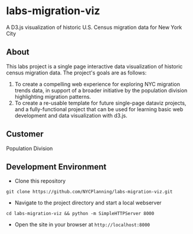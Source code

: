 # labs-migration-viz
A D3.js visualization of historic U.S. Census migration data for New York City


## About
This labs project is a single page interactive data visualization of historic census migration data.  The project's goals are as follows:
1. To create a compelling web experience for exploring NYC migration trends data, in support of a broader initiative by the population division highlighting migration patterns.
2. To create a re-usable template for future single-page dataviz projects, and a fully-functional project that can be used for learning basic web development and data visualization with d3.js.

## Customer
Population Division

## Development Environment
- Clone this repository

`git clone https://github.com/NYCPlanning/labs-migration-viz.git`

- Navigate to the project directory and start a local webserver

`cd labs-migration-viz && python -m SimpleHTTPServer 8000`

- Open the site in your browser at `http://localhost:8000`
